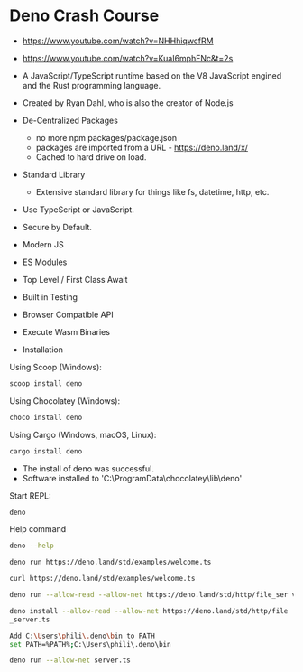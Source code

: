 # Deno Crash Course

* <https://www.youtube.com/watch?v=NHHhiqwcfRM>
* <https://www.youtube.com/watch?v=KuaI6mphFNc&t=2s>
* A JavaScript/TypeScript runtime based on the V8 JavaScript engined and the Rust programming language.
* Created by Ryan Dahl, who is also the creator of Node.js
* De-Centralized Packages
  * no more npm packages/package.json
  * packages are imported from a URL - <https://deno.land/x/>
  * Cached to hard drive on load.
* Standard Library
  * Extensive standard library for things like fs, datetime, http, etc.
* Use TypeScript or JavaScript.
* Secure by Default.
* Modern JS
* ES Modules
* Top Level / First Class Await
* Built in Testing
* Browser Compatible API
* Execute Wasm Binaries

* Installation

Using Scoop (Windows):

```bash
scoop install deno
```

Using Chocolatey (Windows):

```bash
choco install deno
```

Using Cargo (Windows, macOS, Linux):

```bash
cargo install deno
```

* The install of deno was successful.
* Software installed to 'C:\ProgramData\chocolatey\lib\deno'

Start REPL:

```bash
deno
```

Help command

```bash
deno --help
```

```bash
deno run https://deno.land/std/examples/welcome.ts
```

```bash
curl https://deno.land/std/examples/welcome.ts
```

```bash
deno run --allow-read --allow-net https://deno.land/std/http/file_ser ver.ts
```

```bash
deno install --allow-read --allow-net https://deno.land/std/http/file
_server.ts
```

```bash
Add C:\Users\phili\.deno\bin to PATH
set PATH=%PATH%;C:\Users\phili\.deno\bin
```

```bash
deno run --allow-net server.ts
```
